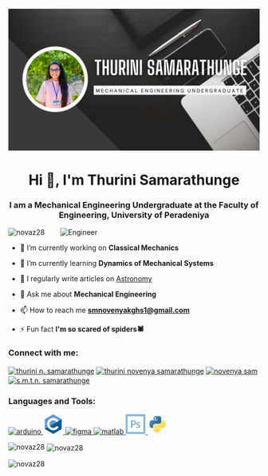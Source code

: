 ![logo](https://github.com/Novaz28/Novaz28/blob/main/Thurini.png)
<h1 align="center">Hi 👋, I'm Thurini Samarathunge</h1>
<h3 align="center">I am a Mechanical Engineering Undergraduate at the Faculty of Engineering, University of Peradeniya</h3>
<img align="right" alt="Engineer" width="400" src="https://i.pinimg.com/originals/c8/a6/2c/c8a62c3f14fdf027de13e1755ddd0ec6.gif" >


<p align="left"> <img src="https://komarev.com/ghpvc/?username=novaz28&label=Profile%20views&color=0e75b6&style=flat" alt="novaz28" /> </p>

- 🔭 I’m currently working on **Classical Mechanics**

- 🌱 I’m currently learning **Dynamics of Mechanical Systems**

- 📝 I regularly write articles on [Astronomy](Astronomy)

- 💬 Ask me about **Mechanical Engineering**

- 📫 How to reach me **smnovenyakghs1@gmail.com**

- ⚡ Fun fact **I'm so scared of spiders🕷️**

<h3 align="left">Connect with me:</h3>
<p align="left">
<a href="https://linkedin.com/in/thurini n. samarathunge" target="blank"><img align="center" src="https://raw.githubusercontent.com/rahuldkjain/github-profile-readme-generator/master/src/images/icons/Social/linked-in-alt.svg" alt="thurini n. samarathunge" height="30" width="40" /></a>
<a href="https://fb.com/thurini novenya samarathunge" target="blank"><img align="center" src="https://raw.githubusercontent.com/rahuldkjain/github-profile-readme-generator/master/src/images/icons/Social/facebook.svg" alt="thurini novenya samarathunge" height="30" width="40" /></a>
<a href="https://instagram.com/novenya sam" target="blank"><img align="center" src="https://raw.githubusercontent.com/rahuldkjain/github-profile-readme-generator/master/src/images/icons/Social/instagram.svg" alt="novenya sam" height="30" width="40" /></a>
<a href="https://www.hackerrank.com/s.m.t.n. samarathunge" target="blank"><img align="center" src="https://raw.githubusercontent.com/rahuldkjain/github-profile-readme-generator/master/src/images/icons/Social/hackerrank.svg" alt="s.m.t.n. samarathunge" height="30" width="40" /></a>
</p>

<h3 align="left">Languages and Tools:</h3>
<p align="left"> <a href="https://www.arduino.cc/" target="_blank" rel="noreferrer"> <img src="https://cdn.worldvectorlogo.com/logos/arduino-1.svg" alt="arduino" width="40" height="40"/> </a> <a href="https://www.cprogramming.com/" target="_blank" rel="noreferrer"> <img src="https://raw.githubusercontent.com/devicons/devicon/master/icons/c/c-original.svg" alt="c" width="40" height="40"/> </a> <a href="https://www.figma.com/" target="_blank" rel="noreferrer"> <img src="https://www.vectorlogo.zone/logos/figma/figma-icon.svg" alt="figma" width="40" height="40"/> </a> <a href="https://www.mathworks.com/" target="_blank" rel="noreferrer"> <img src="https://upload.wikimedia.org/wikipedia/commons/2/21/Matlab_Logo.png" alt="matlab" width="40" height="40"/> </a> <a href="https://www.photoshop.com/en" target="_blank" rel="noreferrer"> <img src="https://raw.githubusercontent.com/devicons/devicon/master/icons/photoshop/photoshop-line.svg" alt="photoshop" width="40" height="40"/> </a> <a href="https://www.python.org" target="_blank" rel="noreferrer"> <img src="https://raw.githubusercontent.com/devicons/devicon/master/icons/python/python-original.svg" alt="python" width="40" height="40"/> </a> </p>

<p><img align="left" src="https://github-readme-stats.vercel.app/api/top-langs?username=novaz28&show_icons=true&locale=en&layout=compact" alt="novaz28" /></p>

<p>&nbsp;<img align="center" src="https://github-readme-stats.vercel.app/api?username=novaz28&show_icons=true&locale=en" alt="novaz28" /></p>

<p><img align="center" src="https://github-readme-streak-stats.herokuapp.com/?user=novaz28&" alt="novaz28" /></p>

